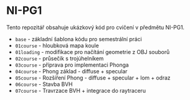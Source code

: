 # NI-PG1

Tento repozitář obsahuje ukázkový kód pro cvičení v předmětu NI-PG1. 

* `base` - základní šablona kódu pro semestrální práci
* `01course` - hloubková mapa koule
* `01loading` - modifikace pro načítání geometrie z OBJ souborů
* `02course` - průsečík s trojúhelníkem
* `03course` - příprava pro implementaci Phonga
* `04course` - Phong základ - diffuse + specular
* `05course` - Rozšíření Phong - diffuse + specular + lom + odraz
* `06course` - Stavba BVH
* `07course` - Travrzace BVH + integrace do raytraceru
